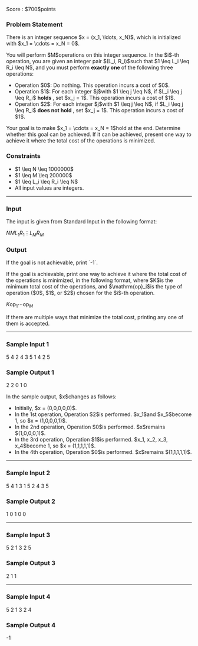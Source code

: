 
<div>

<span>

<span>

<p>
Score : $700$points
</p>

<div>

<section>

### **Problem Statement**

<p>
There is an integer sequence $x = (x_1, \ldots, x_N)$, which is initialized with $x_1 = \cdots = x_N = 0$.
</p>

<p>
You will perform $M$operations on this integer sequence. In the $i$-th operation, you are given an integer pair $(L_i, R_i)$such that $1 \leq L_i \leq R_i \leq N$, and you must perform 
<strong>
exactly one
</strong>
of the following three operations:
</p>

<ul>

<li>
Operation $0$: Do nothing. This operation incurs a cost of $0$.
</li>

<li>
Operation $1$: For each integer $j$with $1 \leq j \leq N$, if $L_i \leq j \leq R_i$
<strong>
holds
</strong>
, set $x_j = 1$. This operation incurs a cost of $1$.
</li>

<li>
Operation $2$: For each integer $j$with $1 \leq j \leq N$, if $L_i \leq j \leq R_i$
<strong>
does not hold
</strong>
, set $x_j = 1$. This operation incurs a cost of $1$.
</li>

</ul>

<p>
Your goal is to make $x_1 = \cdots = x_N = 1$hold at the end. Determine whether this goal can be achieved. If it can be achieved, present one way to achieve it where the total cost of the operations is minimized.
</p>

</section>

</div>

<div>

<section>

### **Constraints**

<ul>

<li>
$1 \leq N \leq 1000000$
</li>

<li>
$1 \leq M \leq 200000$
</li>

<li>
$1 \leq L_i \leq R_i \leq N$
</li>

<li>
All input values are integers.
</li>

</ul>

</section>

</div>

---

<div>

<div>

<section>

### **Input**

<p>
The input is given from Standard Input in the following format:
</p>

<div>

$N$$M$$L_1$$R_1$$\vdots$$L_M$$R_M$
</div>

</section>

</div>

<div>

<section>

### **Output**

<p>
If the goal is not achievable, print `-1`.
</p>

<p>
If the goal is achievable, print one way to achieve it where the total cost of the operations is minimized, in the following format, where $K$is the minimum total cost of the operations, and $\mathrm{op}_i$is the type of operation ($0$, $1$, or $2$) chosen for the $i$-th operation.
</p>

<div>

$K$$\mathrm{op}_1$$\cdots$$\mathrm{op}_M$
</div>

<p>
If there are multiple ways that minimize the total cost, printing any one of them is accepted.
</p>

</section>

</div>

</div>

---

<div>

<section>

### **Sample Input 1**

<div>

5 4
2 4
3 5
1 4
2 5

</div>

</section>

</div>

<div>

<section>

### **Sample Output 1**

<div>

2
2 0 1 0

</div>

<p>
In the sample output, $x$changes as follows:
</p>

<ul>

<li>
Initially, $x = (0,0,0,0,0)$.
</li>

<li>
In the 1st operation, Operation $2$is performed. $x_1$and $x_5$become 1, so $x = (1,0,0,0,1)$.
</li>

<li>
In the 2nd operation, Operation $0$is performed. $x$remains $(1,0,0,0,1)$.
</li>

<li>
In the 3rd operation, Operation $1$is performed. $x_1, x_2, x_3, x_4$become 1, so $x = (1,1,1,1,1)$.
</li>

<li>
In the 4th operation, Operation $0$is performed. $x$remains $(1,1,1,1,1)$.
</li>

</ul>

</section>

</div>

---

<div>

<section>

### **Sample Input 2**

<div>

5 4
1 3
1 5
2 4
3 5

</div>

</section>

</div>

<div>

<section>

### **Sample Output 2**

<div>

1
0 1 0 0

</div>

</section>

</div>

---

<div>

<section>

### **Sample Input 3**

<div>

5 2
1 3
2 5

</div>

</section>

</div>

<div>

<section>

### **Sample Output 3**

<div>

2
1 1

</div>

</section>

</div>

---

<div>

<section>

### **Sample Input 4**

<div>

5 2
1 3
2 4

</div>

</section>

</div>

<div>

<section>

### **Sample Output 4**

<div>

-1

</div>

</section>

</div>

</span>

</span>

</div>
